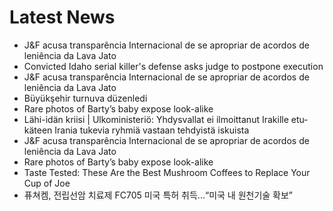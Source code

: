 # Latest News
-  J&F acusa transparência Internacional de se apropriar de acordos de leniência da Lava Jato
-  Convicted Idaho serial killer's defense asks judge to postpone execution
-  J&F acusa transparência Internacional de se apropriar de acordos de leniência da Lava Jato
-  Büyükşehir turnuva düzenledi
-  Rare photos of Barty’s baby expose look-alike
-  Lähi-idän kriisi | Ulko­ministeriö: Yhdysvallat ei ilmoittanut Irakille etu­käteen Irania tukevia ryhmiä vastaan tehdyistä iskuista
-  J&F acusa transparência Internacional de se apropriar de acordos de leniência da Lava Jato
-  Rare photos of Barty’s baby expose look-alike
-  Taste Tested: These Are the Best Mushroom Coffees to Replace Your Cup of Joe
-  퓨쳐켐, 전립선암 치료제 FC705 미국 특허 취득...“미국 내 원천기술 확보”
